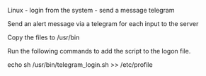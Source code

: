 Linux - login from the system - send a message telegram

Send an alert message via a telegram for each input to the server

Copy the files to /usr/bin

Run the following commands to add the script to the logon file.

echo sh /usr/bin/telegram_login.sh >> /etc/profile
